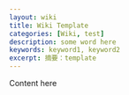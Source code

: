 ```yaml
---
layout: wiki
title: Wiki Template
categories: [Wiki, test]
description: some word here
keywords: keyword1, keyword2
excerpt: 摘要：template
---
```


Content here
